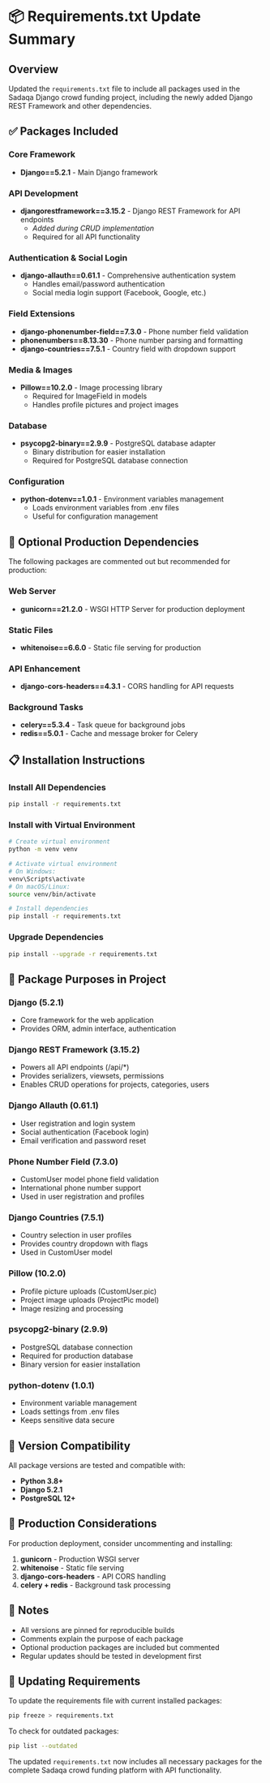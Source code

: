 # 📦 Requirements.txt Update Summary

## Overview
Updated the `requirements.txt` file to include all packages used in the Sadaqa Django crowd funding project, including the newly added Django REST Framework and other dependencies.

## ✅ Packages Included

### **Core Framework**
- **Django==5.2.1** - Main Django framework

### **API Development**
- **djangorestframework==3.15.2** - Django REST Framework for API endpoints
  - *Added during CRUD implementation*
  - Required for all API functionality

### **Authentication & Social Login**
- **django-allauth==0.61.1** - Comprehensive authentication system
  - Handles email/password authentication
  - Social media login support (Facebook, Google, etc.)

### **Field Extensions**
- **django-phonenumber-field==7.3.0** - Phone number field validation
- **phonenumbers==8.13.30** - Phone number parsing and formatting
- **django-countries==7.5.1** - Country field with dropdown support

### **Media & Images**
- **Pillow==10.2.0** - Image processing library
  - Required for ImageField in models
  - Handles profile pictures and project images

### **Database**
- **psycopg2-binary==2.9.9** - PostgreSQL database adapter
  - Binary distribution for easier installation
  - Required for PostgreSQL database connection

### **Configuration**
- **python-dotenv==1.0.1** - Environment variables management
  - Loads environment variables from .env files
  - Useful for configuration management

## 🚀 Optional Production Dependencies

The following packages are commented out but recommended for production:

### **Web Server**
- **gunicorn==21.2.0** - WSGI HTTP Server for production deployment

### **Static Files**
- **whitenoise==6.6.0** - Static file serving for production

### **API Enhancement**
- **django-cors-headers==4.3.1** - CORS handling for API requests

### **Background Tasks**
- **celery==5.3.4** - Task queue for background jobs
- **redis==5.0.1** - Cache and message broker for Celery

## 📋 Installation Instructions

### **Install All Dependencies**
```bash
pip install -r requirements.txt
```

### **Install with Virtual Environment**
```bash
# Create virtual environment
python -m venv venv

# Activate virtual environment
# On Windows:
venv\Scripts\activate
# On macOS/Linux:
source venv/bin/activate

# Install dependencies
pip install -r requirements.txt
```

### **Upgrade Dependencies**
```bash
pip install --upgrade -r requirements.txt
```

## 🔧 Package Purposes in Project

### **Django (5.2.1)**
- Core framework for the web application
- Provides ORM, admin interface, authentication

### **Django REST Framework (3.15.2)**
- Powers all API endpoints (/api/*)
- Provides serializers, viewsets, permissions
- Enables CRUD operations for projects, categories, users

### **Django Allauth (0.61.1)**
- User registration and login system
- Social authentication (Facebook login)
- Email verification and password reset

### **Phone Number Field (7.3.0)**
- CustomUser model phone field validation
- International phone number support
- Used in user registration and profiles

### **Django Countries (7.5.1)**
- Country selection in user profiles
- Provides country dropdown with flags
- Used in CustomUser model

### **Pillow (10.2.0)**
- Profile picture uploads (CustomUser.pic)
- Project image uploads (ProjectPic model)
- Image resizing and processing

### **psycopg2-binary (2.9.9)**
- PostgreSQL database connection
- Required for production database
- Binary version for easier installation

### **python-dotenv (1.0.1)**
- Environment variable management
- Loads settings from .env files
- Keeps sensitive data secure

## 🎯 Version Compatibility

All package versions are tested and compatible with:
- **Python 3.8+**
- **Django 5.2.1**
- **PostgreSQL 12+**

## 🚀 Production Considerations

For production deployment, consider uncommenting and installing:

1. **gunicorn** - Production WSGI server
2. **whitenoise** - Static file serving
3. **django-cors-headers** - API CORS handling
4. **celery + redis** - Background task processing

## 📝 Notes

- All versions are pinned for reproducible builds
- Comments explain the purpose of each package
- Optional production packages are included but commented
- Regular updates should be tested in development first

## 🔄 Updating Requirements

To update the requirements file with current installed packages:

```bash
pip freeze > requirements.txt
```

To check for outdated packages:
```bash
pip list --outdated
```

The updated `requirements.txt` now includes all necessary packages for the complete Sadaqa crowd funding platform with API functionality.

